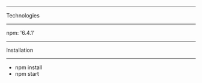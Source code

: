 ************
Technologies
************

 npm: '6.4.1'

************
Installation
************

- npm install
- npm start